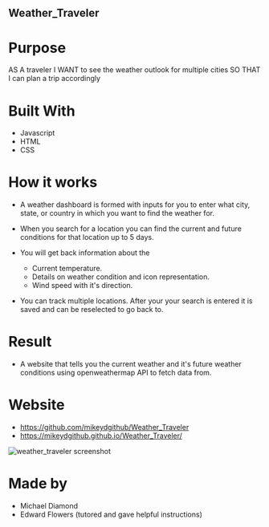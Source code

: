 ## Weather_Traveler

# Purpose

AS A traveler
I WANT to see the weather outlook for multiple cities
SO THAT I can plan a trip accordingly

# Built With

* Javascript
* HTML
* CSS

# How it works

* A weather dashboard is formed with inputs for you to enter what city, state, or country in which you want to find the weather for.
* When you search for a location you can find the current and future conditions for that location up to 5 days.
* You will get back information about the 

    * Current temperature.
    * Details on weather condition and icon representation.
    * Wind speed with it's direction.
    
* You can track multiple locations. After your your search is entered it is saved and can be reselected to go back to.

# Result

* A website that tells you the current weather and it's future weather conditions using openweathermap API to fetch data from.

# Website

* https://github.com/mikeydgithub/Weather_Traveler
* https://mikeydgithub.github.io/Weather_Traveler/

![weather_traveler screenshot](https://user-images.githubusercontent.com/94988620/153719936-a7ff7699-783d-4ec3-bcea-177105a21671.JPG)



# Made by

* Michael Diamond
* Edward Flowers (tutored and gave helpful instructions)
